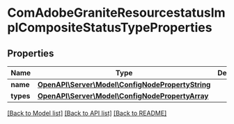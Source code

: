 # ComAdobeGraniteResourcestatusImplCompositeStatusTypeProperties

## Properties
Name | Type | Description | Notes
------------ | ------------- | ------------- | -------------
**name** | [**OpenAPI\Server\Model\ConfigNodePropertyString**](ConfigNodePropertyString.md) |  | [optional] 
**types** | [**OpenAPI\Server\Model\ConfigNodePropertyArray**](ConfigNodePropertyArray.md) |  | [optional] 

[[Back to Model list]](../README.md#documentation-for-models) [[Back to API list]](../README.md#documentation-for-api-endpoints) [[Back to README]](../README.md)


